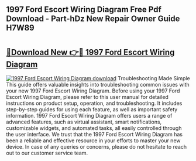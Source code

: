 ## 1997 Ford Escort Wiring Diagram Free Pdf Download - Part-hDz New Repair Owner Guide H7W89

# <h2><a href="http://dfkcdhr.blite.top/?on=1997+Ford+Escort+Wiring+Diagram">🔗Download New 👉🔴 1997 Ford Escort Wiring Diagram</a></h2>

[![1997 Ford Escort Wiring Diagram download](https://i.imgur.com/lujVjoI.png)](http://dfkcdhr.blite.top/?on=1997+Ford+Escort+Wiring+Diagram)
Troubleshooting Made Simple This guide offers valuable insights into troubleshooting common issues with your new 1997 Ford Escort Wiring Diagram. Before using your 1997 Ford Escort Wiring Diagram, please refer to this user manual for detailed instructions on product setup, operation, and troubleshooting. It includes step-by-step guides for using each feature, as well as important safety information. 1997 Ford Escort Wiring Diagram offers users a range of advanced features, such as virtual assistant, smart notifications, customizable widgets, and automated tasks, all easily controlled through the user interface. We trust that the 1997 Ford Escort Wiring Diagram has been a reliable and effective resource in your efforts to master your new device. In case of any queries or concerns, please do not hesitate to reach out to our customer service team.
